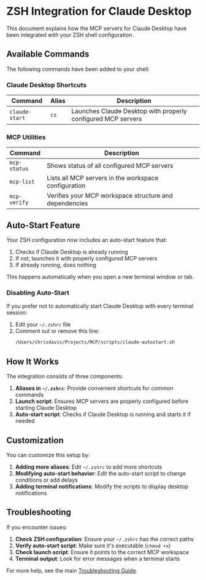 # ZSH Integration for Claude Desktop

This document explains how the MCP servers for Claude Desktop have been integrated with your ZSH shell configuration.

## Available Commands

The following commands have been added to your shell:

### Claude Desktop Shortcuts

| Command | Alias | Description |
|---------|-------|-------------|
| `claude-start` | `cs` | Launches Claude Desktop with properly configured MCP servers |

### MCP Utilities

| Command | Description |
|---------|-------------|
| `mcp-status` | Shows status of all configured MCP servers |
| `mcp-list` | Lists all MCP servers in the workspace configuration |
| `mcp-verify` | Verifies your MCP workspace structure and dependencies |

## Auto-Start Feature

Your ZSH configuration now includes an auto-start feature that:

1. Checks if Claude Desktop is already running
2. If not, launches it with properly configured MCP servers
3. If already running, does nothing

This happens automatically when you open a new terminal window or tab.

### Disabling Auto-Start

If you prefer not to automatically start Claude Desktop with every terminal session:

1. Edit your `~/.zshrc` file
2. Comment out or remove this line:
   ```bash
   /Users/chrisdavis/Projects/MCP/scripts/claude-autostart.sh
   ```

## How It Works

The integration consists of three components:

1. **Aliases in `~/.zshrc`**: Provide convenient shortcuts for common commands
2. **Launch script**: Ensures MCP servers are properly configured before starting Claude Desktop
3. **Auto-start script**: Checks if Claude Desktop is running and starts it if needed

## Customization

You can customize this setup by:

1. **Adding more aliases**: Edit `~/.zshrc` to add more shortcuts
2. **Modifying auto-start behavior**: Edit the auto-start script to change conditions or add delays
3. **Adding terminal notifications**: Modify the scripts to display desktop notifications

## Troubleshooting

If you encounter issues:

1. **Check ZSH configuration**: Ensure your `~/.zshrc` has the correct paths
2. **Verify auto-start script**: Make sure it's executable (`chmod +x`)
3. **Check launch script**: Ensure it points to the correct MCP workspace
4. **Terminal output**: Look for error messages when a terminal starts

For more help, see the main [Troubleshooting Guide](TROUBLESHOOTING.md).